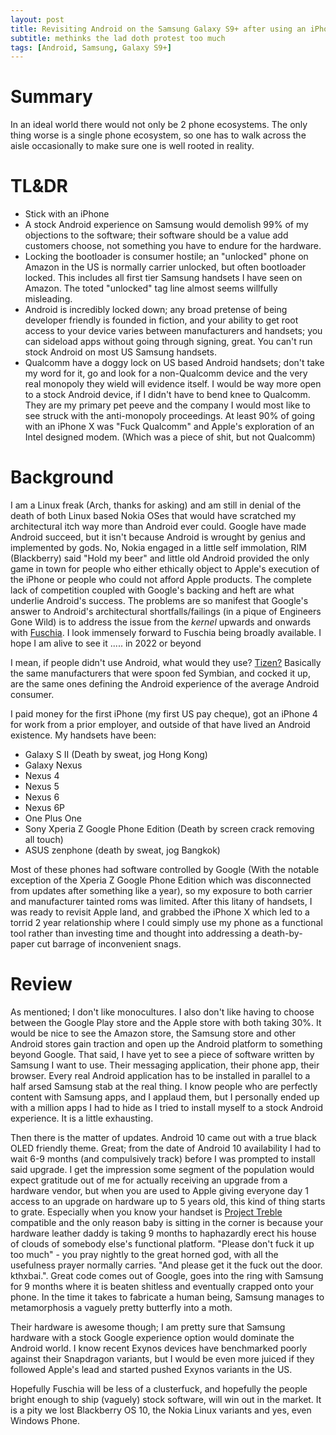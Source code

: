 ```yaml
---
layout: post
title: Revisiting Android on the Samsung Galaxy S9+ after using an iPhone X for 2 years
subtitle: methinks the lad doth protest too much
tags: [Android, Samsung, Galaxy S9+]
---
```


# Summary

In an ideal world there would not only be 2 phone ecosystems. The only thing worse is a single phone ecosystem, so one has to walk across the aisle occasionally to make sure one is well rooted in reality.

# TL&DR

* Stick with an iPhone
* A stock Android experience on Samsung would demolish 99% of my objections to the software; their software should be a value add customers choose, not something you have to endure for the hardware.
* Locking the bootloader is consumer hostile; an "unlocked" phone on Amazon in the US is normally carrier unlocked, but often bootloader locked. This includes all first tier Samsung handsets I have seen on Amazon. The toted "unlocked" tag line almost seems willfully misleading.
* Android is incredibly locked down; any broad pretense of being developer friendly is founded in fiction, and your ability to get root access to your device varies between manufacturers and handsets; you can sideload apps without going through signing, great. You can't run stock Android on most US Samsung handsets.
* Qualcomm have a doggy lock on US based Android handsets; don't take my word for it, go and look for a non-Qualcomm device and the very real monopoly they wield will evidence itself. I would be way more open to a stock Android device, if I didn't have to bend knee to Qualcomm. They are my primary pet peeve and the company I would most like to see struck with the anti-monopoly proceedings. At least 90% of going with an iPhone X was "Fuck Qualcomm" and Apple's exploration of an Intel designed modem. (Which was a piece of shit, but not Qualcomm)

# Background

I am a Linux freak (Arch, thanks for asking) and am still in denial of the death of both Linux based Nokia OSes that would have scratched my architectural itch way more than Android ever could. Google have made Android succeed, but it isn't because Android is wrought by genius and implemented by gods. No, Nokia engaged in a little self immolation, RIM (Blackberry) said "Hold my beer" and little old Android provided the only game in town for people who either ethically object to Apple's execution of the iPhone or people who could not afford Apple products. The complete lack of competition coupled with Google's backing and heft are what underlie Android's success. The problems are so manifest that Google's answer to Android's architectural shortfalls/failings (in a pique of Engineers Gone Wild) is to address the issue from the _kernel_ upwards and onwards with [Fuschia](https://en.wikipedia.org/wiki/Google_Fuchsia). I look immensely forward to Fuschia being broadly available. I hope I am alive to see it ..... in 2022 or beyond

I mean, if people didn't use Android, what would they use? [Tizen?](https://what.thedailywtf.com/topic/15001/enlightened) Basically the same manufacturers that were spoon fed Symbian, and cocked it up, are the same ones defining the Android experience of the average Android consumer.

I paid money for the first iPhone (my first US pay cheque), got an iPhone 4 for work from a prior employer, and outside of that have lived an Android existence. My handsets have been:

* Galaxy S II (Death by sweat, jog Hong Kong)
* Galaxy Nexus
* Nexus 4
* Nexus 5
* Nexus 6
* Nexus 6P
* One Plus One
* Sony Xperia Z Google Phone Edition (Death by screen crack removing all touch)
* ASUS zenphone (death by sweat, jog Bangkok)

Most of these phones had software controlled by Google (With the notable exception of the Xperia Z Google Phone Edition which was disconnected from updates after something like a year), so my exposure to both carrier and manufacturer tainted roms was limited. After this litany of handsets, I was ready to revisit Apple land, and grabbed the iPhone X which led to a torrid 2 year relationship where I could simply use my phone as a functional tool rather than investing time and thought into addressing a death-by-paper cut barrage of inconvenient snags.

# Review

As mentioned; I don't like monocultures. I also don't like having to choose between the Google Play store and the Apple store with both taking 30%. It would be nice to see the Amazon store, the Samsung store and other Android stores gain traction and open up the Android platform to something beyond Google. That said, I have yet to see a piece of software written by Samsung I want to use. Their messaging application, their phone app, their browser. Every real Android application has to be installed in parallel to a half arsed Samsung stab at the real thing. I know people who are perfectly content with Samsung apps, and I applaud them, but I personally ended up with a million apps I had to hide as I tried to install myself to a stock Android experience. It is a little exhausting.

Then there is the matter of updates. Android 10 came out with a true black OLED friendly theme. Great; from the date of Android 10 availability I had to wait 6-9 months (and compulsively track) before I was prompted to install said upgrade. I get the impression some segment of the population would expect gratitude out of me for actually receiving an upgrade from a hardware vendor, but when you are used to Apple giving everyone day 1 access to an upgrade on hardware up to 5 years old, this kind of thing starts to grate. Especially when you know your handset is [Project Treble](https://android-developers.googleblog.com/2017/05/here-comes-treble-modular-base-for.html) compatible and the only reason baby is sitting in the corner is because your hardware leather daddy is taking 9 months to haphazardly erect his house of clouds of somebody else's functional platform. "Please don't fuck it up too much" - you pray nightly to the great horned god, with all the usefulness prayer normally carries. "And please get it the fuck out the door. kthxbai.". Great code comes out of Google, goes into the ring with Samsung for 9 months where it is beaten shitless and eventually crapped onto your phone. In the time it takes to fabricate a human being, Samsung manages to metamorphosis a vaguely pretty butterfly into a moth.

Their hardware is awesome though; I am pretty sure that Samsung hardware with a stock Google experience option would dominate the Android world. I know recent Exynos devices have benchmarked poorly against their Snapdragon variants, but I would be even more juiced if they followed Apple's lead and started pushed Exynos variants in the US.

Hopefully Fuschia will be less of a clusterfuck, and hopefully the people bright enough to ship (vaguely) stock software, will win out in the market. It is a pity we lost Blackberry OS 10, the Nokia Linux variants and yes, even Windows Phone.
